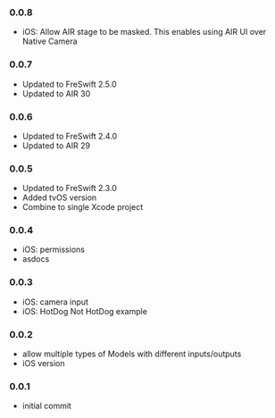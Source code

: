 ### 0.0.8
- iOS: Allow AIR stage to be masked. This enables using AIR UI over Native Camera

### 0.0.7
- Updated to FreSwift 2.5.0
- Updated to AIR 30

### 0.0.6
- Updated to FreSwift 2.4.0
- Updated to AIR 29

### 0.0.5
- Updated to FreSwift 2.3.0
- Added tvOS version
- Combine to single Xcode project

### 0.0.4
- iOS: permissions
- asdocs

### 0.0.3
- iOS: camera input
- iOS: HotDog Not HotDog example

### 0.0.2
- allow multiple types of Models with different inputs/outputs
- iOS version

### 0.0.1
- initial commit
